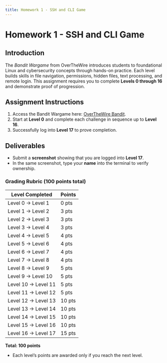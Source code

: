 ```yaml
---
title: Homework 1 - SSH and CLI Game
---
```

# Homework 1 - SSH and CLI Game

## Introduction

The *Bandit Wargame* from OverTheWire introduces students to foundational Linux and cybersecurity concepts through hands-on practice. Each level builds skills in file navigation, permissions, hidden files, text processing, and remote login. This assignment requires you to complete **Levels 0 through 16** and demonstrate proof of progression.

## Assignment Instructions

1. Access the Bandit Wargame here: [OverTheWire Bandit](https://overthewire.org/wargames/bandit/).
2. Start at **Level 0** and complete each challenge in sequence up to **Level 16**.
3. Successfully log into **Level 17** to prove completion.


## Deliverables

* Submit a **screenshot** showing that you are logged into **Level 17**.
* In the same screenshot, type your **name** into the terminal to verify ownership.


### **Grading Rubric (100 points total)**

| **Level Completed** | **Points** |
| ------------------- | ---------- |
| Level 0 → Level 1   | 0 pts      |
| Level 1 → Level 2   | 3 pts      |
| Level 2 → Level 3   | 3 pts      |
| Level 3 → Level 4   | 3 pts      |
| Level 4 → Level 5   | 4 pts      |
| Level 5 → Level 6   | 4 pts      |
| Level 6 → Level 7   | 4 pts      |
| Level 7 → Level 8   | 4 pts      |
| Level 8 → Level 9   | 5 pts      |
| Level 9 → Level 10  | 5 pts      |
| Level 10 → Level 11 | 5 pts      |
| Level 11 → Level 12 | 5 pts      |
| Level 12 → Level 13 | 10 pts      |
| Level 13 → Level 14 | 10 pts      |
| Level 14 → Level 15 | 10 pts      |
| Level 15 → Level 16 | 10 pts      |
| Level 16 → Level 17 | 15 pts     |

**Total: 100 points**

* Each level’s points are awarded only if you reach the next level.
